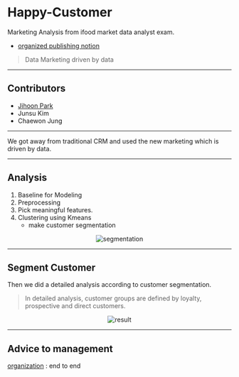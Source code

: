 # Happy-Customer
Marketing Analysis from ifood market data analyst exam.

- [organized publishing notion](https://www.notion.so/Happy-Customer-d5a97c305f3a43d086f8f1aed75dd4d8?pvs=4)


> Data Marketing driven by data

--- 
## Contributors
-  [Jihoon Park](https://github.com/JihoonPark99)
-  Junsu Kim
-  Chaewon Jung

--- 

We got away from traditional CRM and used the new marketing which is driven by data.

---

## Analysis
1. Baseline for Modeling
2. Preprocessing
3. Pick meaningful features.
4. Clustering using Kmeans
   - make customer segmentation
<div align="center">

 ![segmentation](https://github.com/JihoonPark99/Computer_Vision_Study/assets/108673913/4daa85db-b11b-4b5f-b0af-6dff1078c965)

</div>

---

## Segment Customer
Then we did a detailed analysis according to customer segmentation.
> In detailed analysis, customer groups are defined by loyalty, prospective and direct customers.
<div align="center">
  
![result](https://github.com/SeungW/Roblox-Play-Video-Text-Analysis/assets/108673913/add775d7-9a7b-4ae5-b201-f49d85d69e9b)

</div>

--- 

## Advice to management
[organization](https://www.notion.so/Happy-Customer-d5a97c305f3a43d086f8f1aed75dd4d8?pvs=4)
: end to end 

